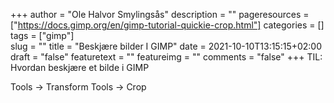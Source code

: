 +++
author = "Ole Halvor Smylingsås"
description = ""
pageresources = ["https://docs.gimp.org/en/gimp-tutorial-quickie-crop.html"]
categories = []
tags = ["gimp"]     
slug = ""
title = "Beskjære bilder I GIMP"
date = 2021-10-10T13:15:15+02:00
draft = "false"
featuretext = ""
featureimg = ""
comments = "false"
+++
TIL: Hvordan beskjære et bilde i GIMP
<!--more-->
Tools → Transform Tools → Crop 